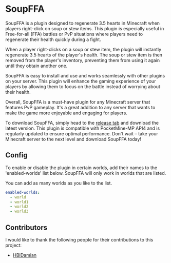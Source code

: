 # SoupFFA

SoupFFA is a plugin designed to regenerate 3.5 hearts in Minecraft when players right-click on soup or stew items. This plugin is especially useful in Free-for-all (FFA) battles or PvP situations where players need to regenerate their health quickly during a fight.

When a player right-clicks on a soup or stew item, the plugin will instantly regenerate 3.5 hearts of the player's health. The soup or stew item is then removed from the player's inventory, preventing them from using it again until they obtain another one.

SoupFFA is easy to install and use and works seamlessly with other plugins on your server. This plugin will enhance the gaming experience of your players by allowing them to focus on the battle instead of worrying about their health.

Overall, SoupFFA is a must-have plugin for any Minecraft server that features PvP gameplay. It's a great addition to any server that wants to make the game more enjoyable and engaging for players.

To download SoupFFA, simply head to the [release tab](https://github.com/AshiePleb/SoupFFA/releases/latest) and download the latest version. This plugin is compatible with PocketMine-MP API4 and is regularly updated to ensure optimal performance. Don't wait – take your Minecraft server to the next level and download SoupFFA today!

## Config

To enable or disable the plugin in certain worlds, add their names to the 'enabled-worlds' list below. SoupFFA will only work in worlds that are listed.

You can add as many worlds as you like to the list.

```yaml
enabled-worlds:
  - world
  - world1
  - world2
  - world3
```

## Contributors

I would like to thank the following people for their contributions to this project:

- [HBIDamian](https://github.com/HBIDamian)